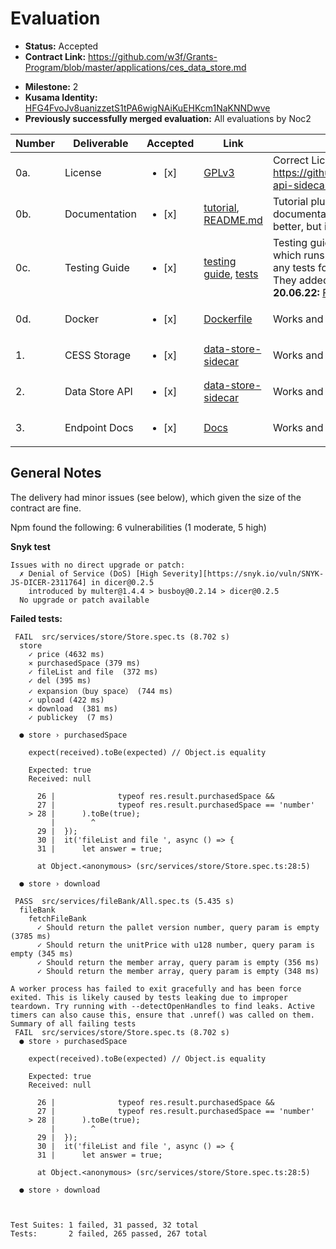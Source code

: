# Evaluation

- **Status:** Accepted
- **Contract Link:** https://github.com/w3f/Grants-Program/blob/master/applications/ces_data_store.md

* **Milestone:** 2
* **Kusama Identity:** [HFG4FvoJv8uanizzetS1tPA6wigNAiKuEHKcm1NaKNNDwve](https://polkascan.io/pre/kusama/account/HFG4FvoJv8uanizzetS1tPA6wigNAiKuEHKcm1NaKNNDwve)
* **Previously successfully merged evaluation:** All evaluations by Noc2

| Number | Deliverable    | Accepted               | Link                                                                                                                                                                                     | Evaluation Notes                                                                                                                                                                                                                                                                         |
| ------ | -------------- | ---------------------- | ---------------------------------------------------------------------------------------------------------------------------------------------------------------------------------------- | ---------------------------------------------------------------------------------------------------------------------------------------------------------------------------------------------------------------------------------------------------------------------------------------- |
| 0a.    | License        | <ul><li>[x] </li></ul> | [GPLv3](https://github.com/CESSProject/data-store-sidecar/blob/main/LICENSE)                                                                                                             | Correct License based on https://github.com/paritytech/substrate-api-sidecar                                                                                                                                                                                                             |
| 0b.    | Documentation  | <ul><li>[x] </li></ul> | [tutorial](https://github.com/CESSProject/data-store-sidecar/blob/main/docs/tutorial.md), [README.md](https://github.com/CESSProject/data-store-sidecar/blob/main/README.md)             | Tutorial plus readme. The inline documentation could be a little bit better, but it’s fine.                                                                                                                                                                                              |
| 0c.    | Testing Guide  | <ul><li>[x] </li></ul> | [testing guide](https://github.com/CESSProject/data-store-sidecar#run-tests), [tests](https://github.com/CESSProject/data-store-sidecar/commit/b22ea7fdef88dbc93d041515cc2a9074ed01424f) | Testing guide as part of the readme, which runs the tests. But I couldn't find any tests for to their changes. **17.06.22:** They added the tests, but two fail **20.06.22:** [Fixed](https://github.com/CESSProject/data-store-sidecar/commit/1d308c972aeb5c05b5a3cb1cb009fcd48bb179a2) |
| 0d.    | Docker         | <ul><li>[x] </li></ul> | [Dockerfile](https://github.com/CESSProject/data-store-sidecar/blob/main/Dockerfile)                                                                                                     | Works and according to the contract                                                                                                                                                                                                                                                      |
| 1.     | CESS Storage   | <ul><li>[x] </li></ul> | [data-store-sidecar](https://github.com/CESSProject/data-store-sidecar)                                                                                                                  | Works and according to the contract                                                                                                                                                                                                                                                      |
| 2.     | Data Store API | <ul><li>[x] </li></ul> | [data-store-sidecar](https://github.com/CESSProject/data-store-sidecar)                                                                                                                  | Works and according to the contract                                                                                                                                                                                                                                                      |
| 3.     | Endpoint Docs  | <ul><li>[x] </li></ul> | [Docs](https://example-datastore.cess.cloud/docs/)                                                                                                                                       | Works and according to the contract                                                                                                                                                                                                                                                      |

## General Notes

The delivery had minor issues (see below), which given the size of the contract are fine.

Npm found the following: 6 vulnerabilities (1 moderate, 5 high)

**Snyk test**

```
Issues with no direct upgrade or patch:
  ✗ Denial of Service (DoS) [High Severity][https://snyk.io/vuln/SNYK-JS-DICER-2311764] in dicer@0.2.5
    introduced by multer@1.4.4 > busboy@0.2.14 > dicer@0.2.5
  No upgrade or patch available
```

**Failed tests:**

```
 FAIL  src/services/store/Store.spec.ts (8.702 s)
  store
    ✓ price (4632 ms)
    ✕ purchasedSpace (379 ms)
    ✓ fileList and file  (372 ms)
    ✓ del (395 ms)
    ✓ expansion（buy space） (744 ms)
    ✓ upload (422 ms)
    ✕ download  (381 ms)
    ✓ publickey  (7 ms)

  ● store › purchasedSpace

    expect(received).toBe(expected) // Object.is equality

    Expected: true
    Received: null

      26 | 				typeof res.result.purchasedSpace &&
      27 | 				typeof res.result.purchasedSpace == 'number'
    > 28 | 		).toBe(true);
         | 		  ^
      29 | 	});
      30 | 	it('fileList and file ', async () => {
      31 | 		let answer = true;

      at Object.<anonymous> (src/services/store/Store.spec.ts:28:5)

  ● store › download

 PASS  src/services/fileBank/All.spec.ts (5.435 s)
  fileBank
    fetchFileBank
      ✓ Should return the pallet version number, query param is empty (3785 ms)
      ✓ Should return the unitPrice with u128 number, query param is empty (345 ms)
      ✓ Should return the member array, query param is empty (356 ms)
      ✓ Should return the member array, query param is empty (348 ms)

A worker process has failed to exit gracefully and has been force exited. This is likely caused by tests leaking due to improper teardown. Try running with --detectOpenHandles to find leaks. Active timers can also cause this, ensure that .unref() was called on them.
Summary of all failing tests
 FAIL  src/services/store/Store.spec.ts (8.702 s)
  ● store › purchasedSpace

    expect(received).toBe(expected) // Object.is equality

    Expected: true
    Received: null

      26 | 				typeof res.result.purchasedSpace &&
      27 | 				typeof res.result.purchasedSpace == 'number'
    > 28 | 		).toBe(true);
         | 		  ^
      29 | 	});
      30 | 	it('fileList and file ', async () => {
      31 | 		let answer = true;

      at Object.<anonymous> (src/services/store/Store.spec.ts:28:5)

  ● store › download



Test Suites: 1 failed, 31 passed, 32 total
Tests:       2 failed, 265 passed, 267 total
```
